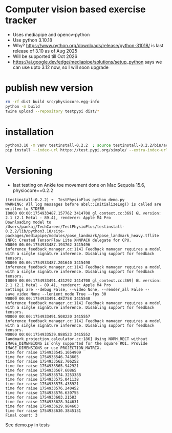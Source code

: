 # Computer vision based exercise tracker
- Uses mediapipe and opencv-python
- Use python 3.10.18
- Why? https://www.python.org/downloads/release/python-31018/ is last release of 3.10 as of Aug 2025
- Will be supported till Oct 2026
- https://ai.google.dev/edge/mediapipe/solutions/setup_python says we can use upto 3.12 now, so I will soon upgrade 

# publish new version
```sh
rm -rf dist build src/physiocore.egg-info
python -m build
twine upload --repository testpypi dist/*
```

# installation
```sh
python3.10 -m venv testinstall-0.2.2  ; source testinstall-0.2.2/bin/activate
pip install --index-url https://test.pypi.org/simple/ --extra-index-url https://pypi.org/simple physiocore
```

# Versioning
- last testing on Ankle toe movement done on Mac Sequoia 15.6, physiocore==0.2.2

```
(testinstall-0.2.2) ➜  TestPhysioPlus python demo.py
WARNING: All log messages before absl::InitializeLog() is called are written to STDERR
I0000 00:00:1754933487.157762 3414708 gl_context.cc:369] GL version: 2.1 (2.1 Metal - 89.4), renderer: Apple M4 Pro
Downloading model to /Users/pankaj/TechCareer/TestPhysioPlus/testinstall-0.2.2/lib/python3.10/site-packages/mediapipe/modules/pose_landmark/pose_landmark_heavy.tflite
INFO: Created TensorFlow Lite XNNPACK delegate for CPU.
W0000 00:00:1754933487.193762 3415496 inference_feedback_manager.cc:114] Feedback manager requires a model with a single signature inference. Disabling support for feedback tensors.
W0000 00:00:1754933487.201640 3415498 inference_feedback_manager.cc:114] Feedback manager requires a model with a single signature inference. Disabling support for feedback tensors.
I0000 00:00:1754933491.431292 3414708 gl_context.cc:369] GL version: 2.1 (2.1 Metal - 89.4), renderer: Apple M4 Pro
Settings are --debug False, --video None, --render_all False --save_video None --lenient_mode True --fps 30
W0000 00:00:1754933491.482758 3415548 inference_feedback_manager.cc:114] Feedback manager requires a model with a single signature inference. Disabling support for feedback tensors.
W0000 00:00:1754933491.508220 3415557 inference_feedback_manager.cc:114] Feedback manager requires a model with a single signature inference. Disabling support for feedback tensors.
W0000 00:00:1754933539.888523 3415552 landmark_projection_calculator.cc:186] Using NORM_RECT without IMAGE_DIMENSIONS is only supported for the square ROI. Provide IMAGE_DIMENSIONS or use PROJECTION_MATRIX.
time for raise 1754933545.1654909
time for raise 1754933546.743605
time for raise 1754933562.706252
time for raise 1754933565.942921
time for raise 1754933567.60865
time for raise 1754933574.3253388
time for raise 1754933575.041138
time for raise 1754933575.435921
time for raise 1754933576.240452
time for raise 1754933576.639755
time for raise 1754933603.21583
time for raise 1754933628.344631
time for raise 1754933629.984603
time for raise 1754933630.3845131
Final count: 3
```

See demo.py in tests
